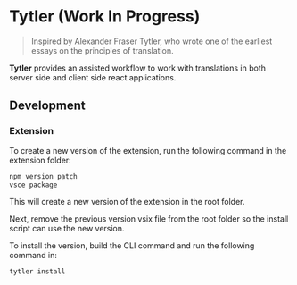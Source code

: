 # Tytler (Work In Progress)

> Inspired by Alexander Fraser Tytler, who wrote one of the earliest essays on the principles of translation.

**Tytler** provides an assisted workflow to work with translations in both server side and client side react applications.

## Development

### Extension

To create a new version of the extension, run the following command in the extension folder:

```bash
npm version patch
vsce package
```

This will create a new version of the extension in the root folder.

Next, remove the previous version vsix file from the root folder so the install script can use the new version.

To install the version, build the CLI command and run the following command in:

```bash
tytler install
```
